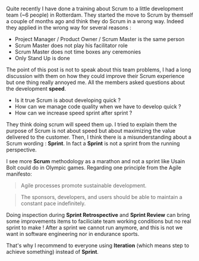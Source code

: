 <!-- 
.. title: Scrum thoughts & Applications
.. slug: scrum_thoughts
.. date: 2016-09-01 00:00:00 UTC
.. tags: scrum, agile, scrum practices
.. link: 
.. description: Various thoughts about Scrum and application
.. type: text
-->


Quite recently I have done a training about Scrum to a little development team (~6 people) in Rotterdam. They started the move to Scrum by themself a couple of months ago and think they do Scrum in a wrong way. Indeed they applied in the wrong way for several reasons :

 * Project Manager / Product Owner / Scrum Master is the same person
 * Scrum Master does not play his facilitator role
 * Scrum Master does not time boxes any ceremonies
 * Only Stand Up is done

The point of this post is not to speak about this team problems, I had a long discussion with them on how they could improve their Scrum experience but one thing really annoyed me.
All the members asked questions about the development **speed**.

 * Is it true Scrum is about developing quick ?
 * How can we manage code quality when we have to develop quick ?
 * How can we increase speed sprint after sprint ?

They think doing scrum will speed them up. I tried to explain them the purpose of Scrum is not about speed but about maximizing the value delivered to the customer. Then, I think there is a misunderstanding about a Scrum wording : **Sprint**. In fact a **Sprint** is not a sprint from the running perspective.

I see more **Scrum** methodology as a marathon and not a sprint like Usain Bolt could do in Olympic games. Regarding one principle from the Agile manifesto:

>Agile processes promote sustainable development.

>The sponsors, developers, and users should be able to maintain a constant pace indefinitely.

Doing inspection during **Sprint Retrospective** and **Sprint Review** can bring some improvements items to faciliciate team working conditions but no real sprint to make ! After a sprint we cannot run anymore, and this is not we want in software engineering nor in endurance sports.

That's why I recommend to everyone using **Iteration** (which means step to achieve something) instead of **Sprint**.